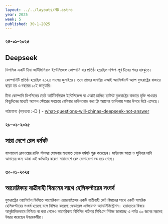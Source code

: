 ```yaml
---
layout: ../../layouts/MD.astro
year: 2025
week: 5
published: 30-1-2025
---
```

### ২৪-০১-২০২৫
## Deepseek
ডিপসিক একটি চীনা আর্টিফিসিয়াল ইন্টেলিজেন্স কোম্পানি যার প্রতিষ্ঠা হয়েছিল দক্ষিণ-পূর্ব চীনের শহর হাংঝুতে।

কোম্পানিটি প্রতিষ্ঠা হয়েছিল ২০২৩ সালের জুলাইয়ে। তবে তাদের জনপ্রিয় এআই অ্যাসিস্ট্যান্ট অ্যাপ যুক্তরাষ্ট্রের বাজারে ছাড়া হয় এ বছরের ১০ই জানুয়ারি।

চীনা কোম্পানি ডিপসিকের তৈরি আর্টিফিসিয়াল ইন্টেলিজেন্স বা এআই চালিত চ্যাটবট যুক্তরাষ্ট্রের বাজারে মুক্তি পাওয়ার কিছুদিনের মধ্যেই অ্যাপল স্টোরের সবচেয়ে বেশিবার ডাউনলোড করা ফ্রি অ্যাপের তালিকায় সবার উপরে উঠে এসেছে।

পাঠযোগ্য (পড়তব্য :-D ) - [what-questions-will-chinas-deepseek-not-answer](https://www.dw.com/en/what-questions-will-chinas-deepseek-not-answer/a-71470843)

### ২৮-০১-২০২৫
## সারা দেশে রেল ধর্মঘট
বাংলাদেশ রেলওয়ের রানিং স্টাফরা সোমবার মধ্যরাত থেকে ধর্মঘট শুরু করেছেন। মাইলেজ ভাতা ও সুবিধার দাবি আদায়ের জন্য ডাকা এই ধর্মঘটের কারণে সারাদেশে রেল যোগাযোগ বন্ধ হয়ে গেছে।

### ৩০-০১-২০২৫
## আমেরিকায় যাত্রীবাহী বিমানের সাথে হেলিকপ্টারের সংঘর্ষ
যুক্তরাষ্ট্রের ওয়াশিংটন ডিসিতে আমেরিকান এয়ারলাইন্সের একটি যাত্রীবাহী জেট বিমানের সাথে একটি সামরিক হেলিকপ্টারের সংঘর্ষ হয়েছে বলে নিশ্চিত করেছে ফেডারেল এভিয়েশন অ্যাডমিনিস্ট্রেশন।
হতাহতের বিষয়ে আনুষ্ঠানিকভাবে নিশ্চিত না করা গেলেও আমেরিকায় বিবিসির পার্টনার সিবিএস নিউজ জানাচ্ছে এ পর্যন্ত ৩০ জনের মরদেহ উদ্ধার করেছেন উদ্ধারকর্মীরা।
